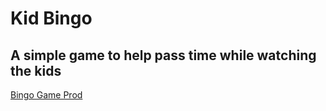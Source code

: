 # Kid Bingo


## A simple game to help pass time while watching the kids

[Bingo Game Prod](https://bbrazis-kid-bingo.netlify.app/)
